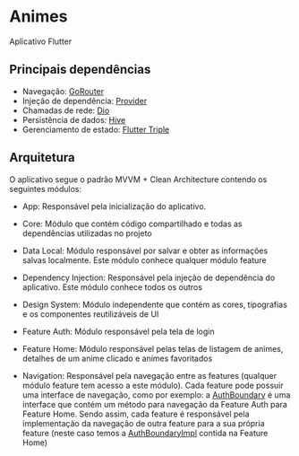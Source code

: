 # Animes

Aplicativo Flutter

## Principais dependências

- Navegação: [GoRouter](https://pub.dev/packages/go_router)
- Injeção de dependência: [Provider](https://pub.dev/packages/provider)
- Chamadas de rede: [Dio](https://pub.dev/packages/dio)
- Persistência de dados: [Hive](https://pub.dev/packages/hive)
- Gerenciamento de estado: [Flutter Triple](https://pub.dev/packages/flutter_triple)

## Arquitetura

O aplicativo segue o padrão MVVM + Clean Architecture contendo os seguintes módulos:

- App: Responsável pela inicialização do aplicativo. 

- Core: Módulo que contém código compartilhado e todas as dependências utilizadas no projeto

- Data Local: Módulo responsável por salvar e obter as informações salvas localmente. Este módulo conhece qualquer módulo feature

- Dependency Injection: Responsável pela injeção de dependência do aplicativo. Este módulo conhece todos os outros

- Design System: Módulo independente que contém as cores, tipografias e os componentes reutilizáveis de UI

- Feature Auth: Módulo responsável pela tela de login

- Feature Home: Módulo responsável pelas telas de listagem de animes, detalhes de um anime clicado e animes favoritados

- Navigation: Responsável pela navegação entre as features (qualquer módulo feature tem acesso a este módulo). Cada feature pode possuir uma interface de navegação, como por exemplo: a [AuthBoundary](https://github.com/alvarobcprado/animes_app/blob/main/modules/navigation/lib/src/auth_boundary.dart) é uma interface que contém um método para navegação da Feature Auth para Feature Home. Sendo assim, cada feature é responsável pela implementação da navegação de outra feature para a sua própria feature (neste caso temos a [AuthBoundaryImpl](https://github.com/alvarobcprado/animes_app/blob/main/modules/feature_home/lib/src/boundary/auth_boundary_impl.dart) contida na Feature Home)
